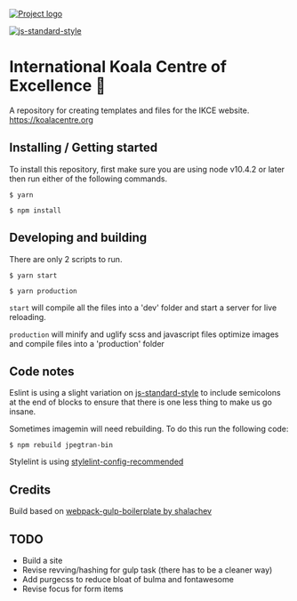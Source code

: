 [![Project logo](./src/images/ag-logotype.svg)](https://koalacentre.org)

[![js-standard-style](https://cdn.rawgit.com/standard/standard/master/badge.svg)](http://standardjs.com)
# International Koala Centre of Excellence :koala:

A repository for creating templates and files for the IKCE website.
https://koalacentre.org

## Installing / Getting started
To install this repository, first make sure you are using node v10.4.2 or later then run either of the following commands.

```
$ yarn
```
```
$ npm install
```

## Developing and building
There are only 2 scripts to run.

```
$ yarn start

$ yarn production
```
`start` will compile all the files into a 'dev' folder and start a server for live reloading.

`production` will minify and uglify scss and javascript files optimize images and compile files into a 'production' folder

## Code notes
Eslint is using a slight variation on [js-standard-style](http://standardjs.com) to include semicolons at the end of blocks to ensure that there is one less thing to make us go insane.

Sometimes imagemin will need rebuilding. To do this run the following code:
```
$ npm rebuild jpegtran-bin
```

Stylelint is using [stylelint-config-recommended](https://github.com/stylelint/stylelint-config-recommended)

## Credits
Build based on [webpack-gulp-boilerplate by shalachev](https://github.com/shalachev/webpack-gulp-boilerplate)


## TODO
* Build a site
* Revise revving/hashing for gulp task (there has to be a cleaner way)
* Add purgecss to reduce bloat of bulma and fontawesome
* Revise focus for form items